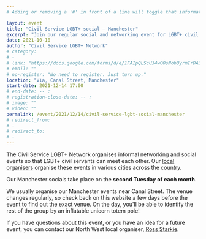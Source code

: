 ```yaml
---
# Adding or removing a '#' in front of a line will toggle that information off and on from being processed. 

layout: event
title: "Civil Service LGBT+ social – Manchester"
excerpt: "Join our regular social and networking event for LGBT+ civil servants based in and around Manchester."
date: 2021-10-10
author: "Civil Service LGBT+ Network"
# category: 
# - 
# link: "https://docs.google.com/forms/d/e/1FAIpQLScU34wOOsNobUyrmIrDA3mST3I-HOLTm8zTf-gKqbUimSmReA/viewform"
# email: ""
# no-register: "No need to register. Just turn up."
location: "Via, Canal Street, Manchester"
start-date: 2021-12-14 17:00
# end-date: -- :
# registration-close-date: -- :
# image: ""
# video: ""
permalink: /event/2021/12/14/civil-service-lgbt-social-manchester
# redirect_from: 
# - 
# redirect_to: 
# - 
---
```


The Civil Service LGBT+ Network organises informal networking and social events so that LGBT+ civil servants can meet each other. Our [local organisers](/team) organise these events in various cities across the country.

Our Manchester socials take place on the **second Tuesday of each month**. 

We usually organise our Manchester events near Canal Street. The venue changes regularly, so check back on this website a few days before the event to find out the exact venue. On the day, you'll be able to identify the rest of the group by an inflatable unicorn totem pole!

If you have questions about this event, or you have an idea for a future event, you can contact our North West local organiser, [Ross Starkie](/team/ross-starkie/).
